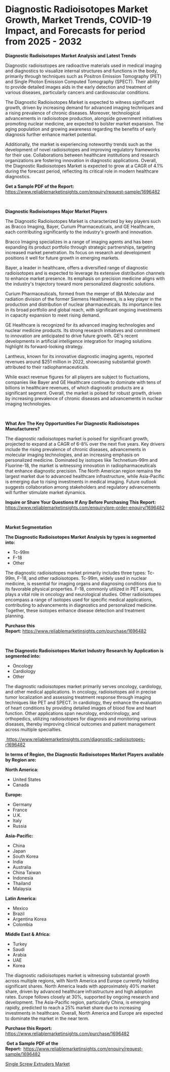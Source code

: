 <p><h1>Diagnostic Radioisotopes Market Growth, Market Trends, COVID-19 Impact, and Forecasts for period from 2025 - 2032</h1></p><p><strong>Diagnostic Radioisotopes Market Analysis and Latest Trends</strong></p>
<p><p>Diagnostic radioisotopes are radioactive materials used in medical imaging and diagnostics to visualize internal structures and functions in the body, primarily through techniques such as Positron Emission Tomography (PET) and Single Photon Emission Computed Tomography (SPECT). Their ability to provide detailed images aids in the early detection and treatment of various diseases, particularly cancers and cardiovascular conditions.</p><p>The Diagnostic Radioisotopes Market is expected to witness significant growth, driven by increasing demand for advanced imaging techniques and a rising prevalence of chronic diseases. Moreover, technological advancements in radioisotope production, alongside government initiatives promoting nuclear medicine, are expected to bolster market expansion. The aging population and growing awareness regarding the benefits of early diagnosis further enhance market potential.</p><p>Additionally, the market is experiencing noteworthy trends such as the development of novel radioisotopes and improving regulatory frameworks for their use. Collaborations between healthcare institutions and research organizations are fostering innovation in diagnostic applications. Overall, the Diagnostic Radioisotopes Market is expected to grow at a CAGR of 4.1% during the forecast period, reflecting its critical role in modern healthcare diagnostics.</p></p>
<p><strong>Get a Sample PDF of the Report:&nbsp;</strong> <a href="https://www.reliablemarketinsights.com/enquiry/request-sample/1696482?utm_campaign=1938&utm_medium=2&utm_source=Github&utm_content=ia&utm_term=27032025&utm_id=diagnostic-radioisotopes">https://www.reliablemarketinsights.com/enquiry/request-sample/1696482</a></p>
<p>&nbsp;</p>
<p><strong>Diagnostic Radioisotopes Major Market Players</strong></p>
<p><p>The Diagnostic Radioisotopes Market is characterized by key players such as Bracco Imaging, Bayer, Curium Pharmaceuticals, and GE Healthcare, each contributing significantly to the industry's growth and innovation. </p><p>Bracco Imaging specializes in a range of imaging agents and has been expanding its product portfolio through strategic partnerships, targeting increased market penetration. Its focus on research and development positions it well for future growth in emerging markets.</p><p>Bayer, a leader in healthcare, offers a diversified range of diagnostic radioisotopes and is expected to leverage its extensive distribution channels to enhance market presence. Its emphasis on precision medicine aligns with the industry's trajectory toward more personalized diagnostic solutions.</p><p>Curium Pharmaceuticals, formed from the merger of IBA Molecular and radiation division of the former Siemens Healthineers, is a key player in the production and distribution of nuclear pharmaceuticals. Its importance lies in its broad portfolio and global reach, with significant ongoing investments in capacity expansion to meet rising demand.</p><p>GE Healthcare is recognized for its advanced imaging technologies and nuclear medicine products. Its strong research initiatives and commitment to innovation are anticipated to drive future growth. GE's recent developments in artificial intelligence integration for imaging solutions highlight its forward-looking strategy.</p><p>Lantheus, known for its innovative diagnostic imaging agents, reported revenues around $251 million in 2022, showcasing substantial growth attributed to their radiopharmaceuticals.</p><p>While exact revenue figures for all players are subject to fluctuations, companies like Bayer and GE Healthcare continue to dominate with tens of billions in healthcare revenues, of which diagnostic products are a significant segment. Overall, the market is poised for robust growth, driven by increasing prevalence of chronic diseases and advancements in nuclear imaging technologies.</p></p>
<p>&nbsp;</p>
<p><strong>What Are The Key Opportunities For Diagnostic Radioisotopes Manufacturers?</strong></p>
<p><p>The diagnostic radioisotopes market is poised for significant growth, projected to expand at a CAGR of 6-8% over the next five years. Key drivers include the rising prevalence of chronic diseases, advancements in molecular imaging technologies, and an increasing emphasis on personalized medicine. Dominated by isotopes like Technetium-99m and Fluorine-18, the market is witnessing innovation in radiopharmaceuticals that enhance diagnostic precision. The North American region remains the largest market due to advanced healthcare infrastructure, while Asia-Pacific is emerging due to rising investments in medical imaging. Future outlook suggests collaboration among stakeholders and regulatory advancements will further stimulate market dynamics.</p></p>
<p><strong>Inquire or Share Your Questions If Any Before Purchasing This Report:</strong> <a href="https://www.reliablemarketinsights.com/enquiry/pre-order-enquiry/1696482?utm_campaign=1938&utm_medium=2&utm_source=Github&utm_content=ia&utm_term=27032025&utm_id=diagnostic-radioisotopes">https://www.reliablemarketinsights.com/enquiry/pre-order-enquiry/1696482</a></p>
<p>&nbsp;</p>
<p><strong>Market Segmentation</strong></p>
<p><strong>The Diagnostic Radioisotopes Market Analysis by types is segmented into:</strong></p>
<p><ul><li>Tc-99m</li><li>F-18</li><li>Other</li></ul></p>
<p><p>The diagnostic radioisotopes market primarily includes three types: Tc-99m, F-18, and other radioisotopes. Tc-99m, widely used in nuclear medicine, is essential for imaging organs and diagnosing conditions due to its favorable physical properties. F-18, commonly utilized in PET scans, plays a vital role in oncology and neurological studies. Other radioisotopes encompass a range of isotopes used for specific medical applications, contributing to advancements in diagnostics and personalized medicine. Together, these isotopes enhance disease detection and treatment planning.</p></p>
<p><strong>Purchase this Report:&nbsp;</strong><a href="https://www.reliablemarketinsights.com/purchase/1696482?utm_campaign=1938&utm_medium=2&utm_source=Github&utm_content=ia&utm_term=27032025&utm_id=diagnostic-radioisotopes">https://www.reliablemarketinsights.com/purchase/1696482</a></p>
<p>&nbsp;</p>
<p><strong>The Diagnostic Radioisotopes Market Industry Research by Application is segmented into:</strong></p>
<p><ul><li>Oncology</li><li>Cardiology</li><li>Other</li></ul></p>
<p><p>The diagnostic radioisotopes market primarily serves oncology, cardiology, and other medical applications. In oncology, radioisotopes aid in precise tumor localization and assessing treatment response through imaging techniques like PET and SPECT. In cardiology, they enhance the evaluation of heart conditions by providing detailed images of blood flow and heart function. Other applications span neurology, endocrinology, and orthopedics, utilizing radioisotopes for diagnosis and monitoring various diseases, thereby improving clinical outcomes and patient management across multiple specialties.</p></p>
<p><a href="https://www.reliablemarketinsights.com/diagnostic-radioisotopes-r1696482?utm_campaign=1938&utm_medium=2&utm_source=Github&utm_content=ia&utm_term=27032025&utm_id=diagnostic-radioisotopes">&nbsp;https://www.reliablemarketinsights.com/diagnostic-radioisotopes-r1696482</a></p>
<p><strong>In terms of Region, the Diagnostic Radioisotopes Market Players available by Region are:</strong></p>
<p>
    <p> <strong> North America: </strong>
        <ul>
            <li>United States</li>
            <li>Canada</li>
        </ul>
        </p> 
    <p> <strong> Europe: </strong>
        <ul>
            <li>Germany</li>
            <li>France</li>
            <li>U.K.</li>
            <li>Italy</li>
            <li>Russia</li>
        </ul>
        </p> 
    <p> <strong> Asia-Pacific: </strong>
        <ul>
            <li>China</li>
            <li>Japan</li>
            <li>South Korea</li>
            <li>India</li>
            <li>Australia</li>
            <li>China Taiwan</li>
            <li>Indonesia</li>
            <li>Thailand</li>
            <li>Malaysia</li>
        </ul>
        </p> 
    <p> <strong> Latin America: </strong>
        <ul>
            <li>Mexico</li>
            <li>Brazil</li>
            <li>Argentina Korea</li>
            <li>Colombia</li>
        </ul>
        </p> 
    <p> <strong> Middle East & Africa: </strong>
        <ul>
            <li>Turkey</li>
            <li>Saudi</li>
            <li>Arabia</li>
            <li>UAE</li>
            <li>Korea</li>
        </ul>
    </p>
    </p>
<p><p>The diagnostic radioisotopes market is witnessing substantial growth across multiple regions, with North America and Europe currently holding significant shares. North America leads with approximately 40% market share, driven by advanced healthcare infrastructure and high adoption rates. Europe follows closely at 30%, supported by ongoing research and development. The Asia-Pacific region, particularly China, is emerging rapidly, predicted to reach a 25% market share due to increasing investments in healthcare. Overall, North America and Europe are expected to dominate the market in the near term.</p></p>
<p><strong>Purchase this Report: </strong><a href="https://www.reliablemarketinsights.com/purchase/1696482?utm_campaign=1938&utm_medium=2&utm_source=Github&utm_content=ia&utm_term=27032025&utm_id=diagnostic-radioisotopes">https://www.reliablemarketinsights.com/purchase/1696482</a></p>
<p>&nbsp;<strong>Get a Sample PDF of the Report:&nbsp;&nbsp;</strong><a href="https://www.reliablemarketinsights.com/enquiry/request-sample/1696482?utm_campaign=1938&utm_medium=2&utm_source=Github&utm_content=ia&utm_term=27032025&utm_id=diagnostic-radioisotopes">https://www.reliablemarketinsights.com/enquiry/request-sample/1696482</a></p>
<p><strong></strong></p>
<p><p><a href="https://github.com/angelajermaine/Market-Research-Report-List-6/blob/main/single-screw-extruders-market.md?utm_campaign=1938&utm_medium=2&utm_source=Github&utm_content=ia&utm_term=27032025&utm_id=diagnostic-radioisotopes">Single Screw Extruders Market</a></p></p>